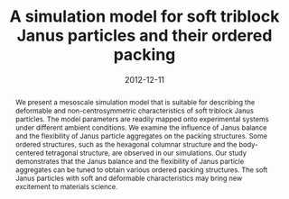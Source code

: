 ---
title: "A simulation model for soft triblock Janus particles and their ordered packing"
authors:
- Zhan-Wei Li
- Zhong-Yuan Lu
- 朱有亮
- Zhao-Yan Sun
- Li-Jia An
date: "2012-12-11"
doi: "10.1039/C2RA22108J"
publication_types: ["期刊文章"]
publication: "RSC Advances"
publication_short: "RSC Adv."
abstract: "We present a mesoscale simulation model that is suitable for  describing the deformable and non-centrosymmetric characteristics of  soft triblock Janus particles. The model parameters are readily mapped  onto experimental systems under different ambient conditions. We examine  the influence of Janus balance and the flexibility of Janus particle  aggregates on the packing structures. Some ordered structures, such as  the hexagonal columnar structure and the body-centered tetragonal  structure, are observed in our simulations. Our study demonstrates that  the Janus balance and the flexibility of Janus particle aggregates can  be tuned to obtain various ordered packing structures. The soft Janus  particles with soft and deformable characteristics may bring new  excitement to materials science."
url_pdf: "https://pubs.rsc.org/en/content/articlelanding/2013/ra/c2ra22108j"
---